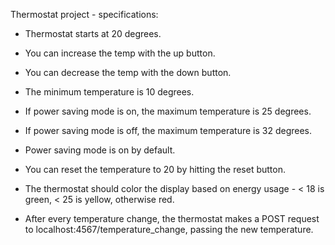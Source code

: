 Thermostat project - specifications:

* Thermostat starts at 20 degrees.

* You can increase the temp with the up button.

* You can decrease the temp with the down button.

* The minimum temperature is 10 degrees.

* If power saving mode is on, the maximum temperature is 25 degrees.

* If power saving mode is off, the maximum temperature is 32 degrees.

* Power saving mode is on by default.

* You can reset the temperature to 20 by hitting the reset button.

* The thermostat should color the display based on energy usage - < 18 is green, < 25 is yellow, otherwise red.

* After every temperature change, the thermostat makes a POST request to localhost:4567/temperature_change, passing the new temperature.